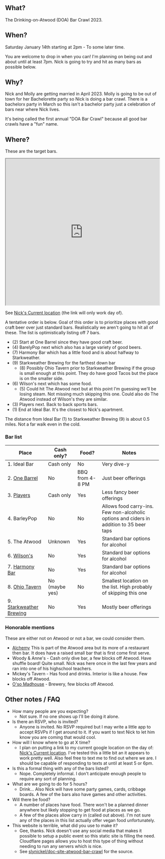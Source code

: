 ## What?
The Drinking-on-Atwood (DOA) Bar Crawl 2023.

## When?
Saturday January 14th starting at 2pm - To some later time. 

You are welcome to drop in when you can! 
I'm planning on being out and about until at least 7pm. Nick is going to try and hit as many bars as possible below. 

## Why?
Nick and Molly are getting married in April 2023. 
Molly is going to be out of town for her Bachelorette party so Nick is doing a bar crawl. 
There is a bachelorx party in March so this isn't a bachelor party just a celebration
of bars near where Nick lives.

It's being called the first annual "DOA Bar Crawl" because all good bar crawls have a "fun" name. 

## Where?

These are the target bars. 

<!--
This is a MyMaps Google map. 
One thing that seems a bit finicky is exactly what height and location you start at. The `&z=16` was
added in attempt to force the site to not be super zoomed out. It's not clear that it works very well.
 -->

<iframe src="https://www.google.com/maps/d/u/0/embed?mid=1UVdmLFwleORKFIRq0Mciyfmav4QNYWw&ehbc=2E312F&z=16" width="100%" height="480"></iframe>



See [Nick's Current location] (the link will only work day of). 

A tentative order is below. Goal of this order is to prioritize places with good craft beer over just standard bars. Realistically we aren't going to hit all of these. The list is optimistically listing off 7 bars.

* (2) Start at One Barrel since they have good craft beer.
* (4) BarelyPop next which also has a large variety of good beers.
* (7) Harmony Bar which has a little food and is about halfway to Starkweather.
* (9) Starkweather Brewing for the farthest down bar
    * (8) Possibly Ohio Tavern prior to Starkweather Brewing if the group is small enough at this point. They do have good Tacos but the place is on the smaller side.
* (6) Wilson's next which has some food.
    * (5) Could hit The Atwood next but at this point I'm guessing we'll be losing steam. Not missing much skipping this one. Could also do The Atwood instead of Wilson's they are similar.
* (3) Players next. Back to back sports bars.
* (1) End at Ideal Bar. It's the closest to Nick's apartment.

The distance from Ideal Bar (1) to Starkweather Brewing (9) is about 0.5 miles. Not a far walk even in the cold.

### Bar list

| Place | Cash only? | Food? | Notes |
| --- | --- | --- | --- |
| 1. Ideal Bar | Cash only | No | Very dive-y |
| 2. [One Barrel] | No | BBQ from 4-8 PM | Just beer offerings |
| 3. [Players] | Cash only | Yes | Less fancy beer offerings |
| 4. BarleyPop | No | No  | Allows food carry-ins. Few non-alcoholic options and ciders in addition to 35 beer taps |
| 5. The Atwood | Unknown | Yes | Standard bar options for alcohol |
| 6. [Wilson's] | No | Yes | Standard bar options for alcohol |
| 7. [Harmony Bar] | No | Yes | Standard bar options for alcohol |
| 8. [Ohio Tavern] | No (maybe yes) | No | Smallest location on the list. High probably of skipping this one |
| 9. [Starkweather Brewing] | No | Yes | Mostly beer offerings |

[One Barrel]: https://www.onebarrelbrewing.com/locations/madison-taproom
[Players]: https://www.playerssportsbarmadison.com/
[Wilson's]: https://wilsonssportsbarandgrill.com/
[Harmony Bar]: https://harmonybarandgrill.com/
[Ohio Tavern]: https://theohiotavern.com/home/
[Starkweather Brewing]: https://starkweatherbrewing.com/

### Honorable mentions 

These are either not on Atwood or not a bar, we could consider them.

* [Alchemy](https://www.alchemymadison.com/) This is part of the Atwood area but its more of a restaurant then bar. It does have a raised small bar that is first come first serve.
* Woody & Anne's - Cash only dive bar, a few blocks off Atwood. Have shuffle board! Quite small. Nick was here once in the last few years and ran into one of his highschool teachers.
* Mickey's Tavern - Has food and drinks. Interior is like a house. Few blocks off Atwood.
* [O'so Madhouse](https://www.osobrewing.com/the-madhouse) - Brewery, few blocks off Atwood. 

## Other notes / FAQ
* How many people are you expecting?
    * Not sure. If no one shows up I'll be doing it alone.
* Is there an RSVP, who is invited?
    * Anyone is invited. No RSVP required but I may write a little app to accept RSVPs if I get around to it. If you want to text Nick to let him know you are coming that would cool.
* How will I know where to go at X time? 
    * I plan on putting a link to my current google location on the day of: [Nick's Current location]. I've tested this a little bit an it appears to work pretty well. Also feel free to text me to find out where we are. I should be capable of responding to texts at until at least 5 or 6pm.
* Is this a formal thing with any of the bars listed?
    * Nope. Completely informal. I don't anticipate enough people to require any sort of planning.
* What are we going to do for 5 hours?
    * Drink... Also Nick will have some party games, cards, cribbage boards. 
    A few of the bars also have games and other activities.
* Will there be food? 
    * A number of places have food. There won't be a planned dinner anywhere but likely stopping to get food at places as we go.
    * A few of the places allow carry in (called out above). I'm not sure any of the places in this list actually offer vegan food unfortunately.
* This website is terrible, what did you use to make it?
    * Gee, thanks. Nick doesn't use any social media that makes it possible to setup a public event so this static site is filling the need. Cloudflare pages allows you to host this type of thing without needing to run any servers which is nice.
    * See [slynickel/doc-site-atwood-bar-crawl](https://github.com/slynickel/doc-site-atwood-bar-crawl) for the source.



<!-- TODO: Update the day of. The current link is expired. -->
[Nick's Current location]: https://maps.app.goo.gl/3NqGnWHv5FHChQVc8